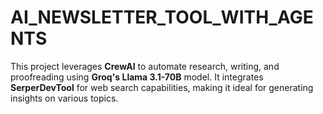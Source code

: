 # AI_NEWSLETTER_TOOL_WITH_AGENTS
This project leverages **CrewAI** to automate research, writing, and proofreading using **Groq's Llama 3.1-70B** model. It integrates **SerperDevTool** for web search capabilities, making it ideal for generating insights on various topics.
